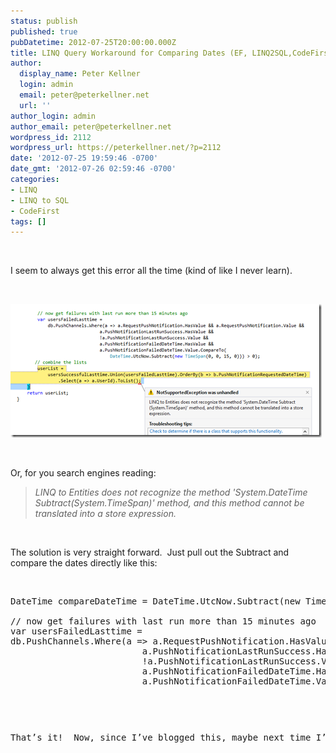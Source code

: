 ```yaml
---
status: publish
published: true
pubDatetime: 2012-07-25T20:00:00.000Z
title: LINQ Query Workaround for Comparing Dates (EF, LINQ2SQL,CodeFirst)
author:
  display_name: Peter Kellner
  login: admin
  email: peter@peterkellner.net
  url: ''
author_login: admin
author_email: peter@peterkellner.net
wordpress_id: 2112
wordpress_url: https://peterkellner.net/?p=2112
date: '2012-07-25 19:59:46 -0700'
date_gmt: '2012-07-26 02:59:46 -0700'
categories:
- LINQ
- LINQ to SQL
- CodeFirst
tags: []
---
```

<p>&#160;</p>
<p>I seem to always get this error all the time (kind of like I never learn).</p>
<p>&#160;</p>
<p><a href="/wp/wp-content/uploads/2012/07/image5.png"><img title="image" style="border-top: 0px; border-right: 0px; border-bottom: 0px; border-left: 0px; display: inline" border="0" alt="image" src="/wp/wp-content/uploads/2012/07/image_thumb5.png" width="498" height="214" /></a> </p>
<p>&#160;</p>
<p>Or, for you search engines reading:</p>
<blockquote><p><em>LINQ to Entities does not recognize the method 'System.DateTime Subtract(System.TimeSpan)' method, and this method cannot be translated into a store expression.</em></p>
</blockquote>
<p>&#160;</p>
<p>The solution is very straight forward.&#160; Just pull out the Subtract and compare the dates directly like this:</p>
<p>&#160;</p>
<div id="codeSnippetWrapper" class="csharpcode-wrapper">
<pre id="codeSnippet" class="csharpcode">DateTime compareDateTime = DateTime.UtcNow.Subtract(<span class="kwrd">new</span> TimeSpan(0, 0, 15, 0));<br /><br /><span class="rem">// now get failures with last run more than 15 minutes ago</span><br />var usersFailedLasttime =<br />db.PushChannels.Where(a =&gt; a.RequestPushNotification.HasValue &amp;&amp; a.RequestPushNotification.Value &amp;&amp;<br />                         a.PushNotificationLastRunSuccess.HasValue &amp;&amp;<br />                         !a.PushNotificationLastRunSuccess.Value &amp;&amp;<br />                         a.PushNotificationFailedDateTime.HasValue &amp;&amp;<br />                         a.PushNotificationFailedDateTime.Value &lt; compareDateTime);</pre>
<pre class="csharpcode">&#160;</pre>
<pre class="csharpcode">&#160;</pre>
<pre class="csharpcode">That’s it!  Now, since I’ve blogged this, maybe next time I’ll remember (or the Microsoft team will fix it)</pre>
<pre class="csharpcode">&#160;</pre>
<p></div>
